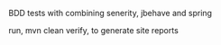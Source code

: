 BDD tests with combining senerity, jbehave and spring

run, mvn clean verify, to generate site reports
